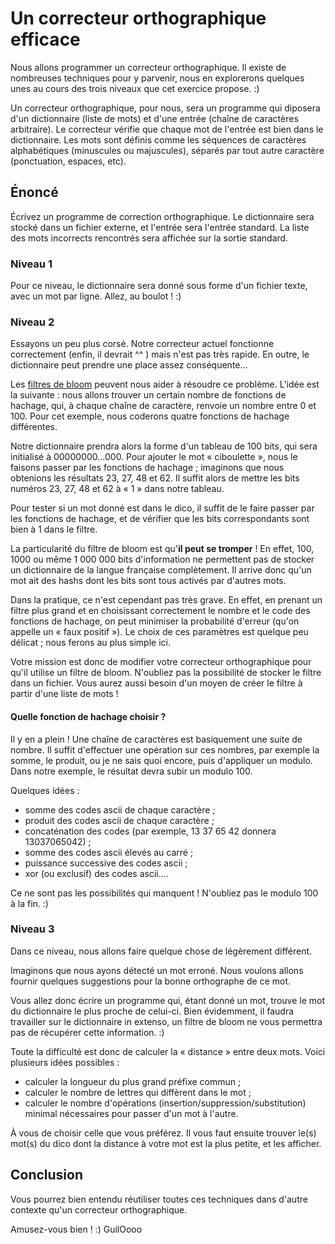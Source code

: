 # Un correcteur orthographique efficace


Nous allons programmer un correcteur orthographique. Il existe de nombreuses techniques pour y parvenir, nous en explorerons quelques unes au cours des trois niveaux que cet exercice propose. :)

Un correcteur orthographique, pour nous, sera un programme qui diposera d'un dictionnaire (liste de mots) et d'une entrée (chaîne de caractères arbitraire). Le correcteur vérifie que chaque mot de l'entrée est bien dans le dictionnaire. Les mots sont définis comme les séquences de caractères alphabétiques (minuscules ou majuscules), séparés par tout autre caractère (ponctuation, espaces, etc).


## Énoncé

Écrivez un programme de correction orthographique. Le dictionnaire sera stocké dans un fichier externe, et l'entrée sera l'entrée standard. La liste des mots incorrects rencontrés sera affichée sur la sortie standard.

### Niveau 1

Pour ce niveau, le dictionnaire sera donné sous forme d'un fichier texte, avec un mot par ligne. Allez, au boulot ! :)

### Niveau 2

Essayons un peu plus corsé. Notre correcteur actuel fonctionne correctement (enfin, il devrait ^^ ) mais n'est pas très rapide. En outre, le dictionnaire peut prendre une place assez conséquente...

Les [filtres de bloom](https://fr.wikipedia.org/wiki/Filtre_de_Bloom) peuvent nous aider à résoudre ce problème. L'idée est la suivante : nous allons trouver un certain nombre de fonctions de hachage, qui, à chaque chaîne de caractère, renvoie un nombre entre 0 et 100. Pour cet exemple, nous coderons quatre fonctions de hachage différentes.

Notre dictionnaire prendra alors la forme d'un tableau de 100 bits, qui sera initialisé à 00000000...000. Pour ajouter le mot « ciboulette », nous le faisons passer par les fonctions de hachage ; imaginons que nous obtenions les résultats 23, 27, 48 et 62. Il suffit alors de mettre les bits numéros 23, 27, 48 et 62 à « 1 » dans notre tableau.

Pour tester si un mot donné est dans le dico, il suffit de le faire passer par les fonctions de hachage, et de vérifier que les bits correspondants sont bien à 1 dans le filtre.

La particularité du filtre de bloom est qu'**il peut se tromper** ! En effet, 100, 1000 ou même 1 000 000 bits d'information ne permettent pas de stocker un dictionnaire de la langue française complètement. Il arrive donc qu'un mot ait des hashs dont les bits sont tous activés par d'autres mots.

Dans la pratique, ce n'est cependant pas très grave. En effet, en prenant un filtre plus grand et en choisissant correctement le nombre et le code des fonctions de hachage, on peut minimiser la probabilité d'erreur (qu'on appelle un « faux positif »). Le choix de ces paramètres est quelque peu délicat ; nous ferons au plus simple ici.

Votre mission est donc de modifier votre correcteur orthographique pour qu'il utilise un filtre de bloom. N'oubliez pas la possibilité de stocker le filtre dans un fichier. Vous aurez aussi besoin d'un moyen de créer le filtre à partir d'une liste de mots !

#### Quelle fonction de hachage choisir ?

Il y en a plein ! Une chaîne de caractères est basiquement une suite de nombre. Il suffit d'effectuer une opération sur ces nombres, par exemple la somme, le produit, ou je ne sais quoi encore, puis d'appliquer un modulo. Dans notre exemple, le résultat devra subir un modulo 100.

Quelques idées :

- somme des codes ascii de chaque caractère ;
- produit des codes ascii de chaque caractère ;
- concaténation des codes (par exemple, 13 37 65 42 donnera 13037065042) ;
- somme des codes ascii élevés au carré ;
- puissance successive des codes ascii ;
- xor (ou exclusif) des codes ascii....

Ce ne sont pas les possibilités qui manquent ! N'oubliez pas le modulo 100 à la fin. :)

### Niveau 3

Dans ce niveau, nous allons faire quelque chose de légèrement différent.

Imaginons que nous ayons détecté un mot erroné. Nous voulons allons fournir quelques suggestions pour la bonne orthographe de ce mot.

Vous allez donc écrire un programme qui, étant donné un mot, trouve le mot du dictionnaire le plus proche de celui-ci. Bien évidemment, il faudra travailler sur le dictionnaire in extenso, un filtre de bloom ne vous permettra pas de récupérer cette information. :)

Toute la difficulté est donc de calculer la « distance » entre deux mots. Voici plusieurs idées possibles :

- calculer la longueur du plus grand préfixe commun ;
- calculer le nombre de lettres qui diffèrent dans le mot ;
- calculer le nombre d'opérations (insertion/suppression/substitution) minimal nécessaires pour passer d'un mot à l'autre.

À vous de choisir celle que vous préférez. Il vous faut ensuite trouver le(s) mot(s) du dico dont la distance à votre mot est la plus petite, et les afficher.


## Conclusion

Vous pourrez bien entendu réutiliser toutes ces techniques dans d'autre contexte qu'un correcteur orthographique.

Amusez-vous bien ! :)
GuilOooo